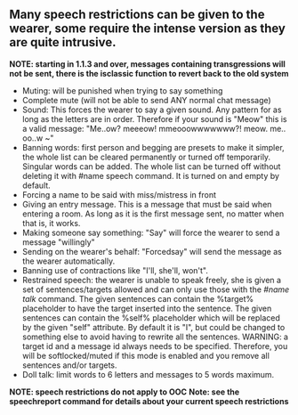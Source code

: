 ## Many speech restrictions can be given to the wearer, some require the intense version as they are quite intrusive.

**NOTE: starting in 1.1.3 and over, messages containing transgressions will not be sent, there is the isclassic function to revert back to the old system**

* Muting: will be punished when trying to say something
* Complete mute (will not be able to send ANY normal chat message)
* Sound: This forces the wearer to say a given sound. Any pattern for as long as the letters are in order. Therefore if your sound is "Meow" this is a valid message: "Me..ow? meeeow! mmeooowwwwwww?! meow. me.. oo..w ~"
* Banning words: first person and begging are presets to make it simpler, the whole list can be cleared permanently or turned off temporarily. Singular words can be added. The whole list can be turned off without deleting it with #name speech command. It is turned on and empty by default.
* Forcing a name to be said with miss/mistress in front
* Giving an entry message. This is a message that must be said when entering a room. As long as it is the first message sent, no matter when that is, it works.
* Making someone say something: "Say" will force the wearer to send a message "willingly"
* Sending on the wearer's behalf: "Forcedsay" will send the message as the wearer automatically.
* Banning use of contractions like "I'll, she'll, won't".
* Restrained speech: the wearer is unable to speak freely, she is given a set of sentences/targets allowed and can only use those with the *#name talk* command. The given sentences can contain the %target% placeholder to have the target inserted into the sentence. The given sentences can contain the %self% placeholder which will be replaced by the given "self" attribute. By default it is "I", but could be changed to something else to avoid having to rewrite all the sentences. WARNING: a target id and a message id always needs to be specified. Therefore, you will be softlocked/muted if this mode is enabled and you remove all sentences and/or targets.
* Doll talk: limit words to 6 letters and messages to 5 words maximum.

**NOTE: speech restrictions do not apply to OOC**
**Note: see the speechreport command for details about your current speech restrictions**
